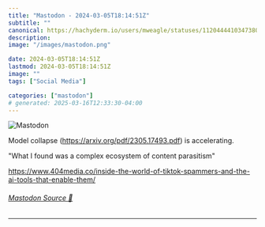 ```yaml
---
title: "Mastodon - 2024-03-05T18:14:51Z"
subtitle: ""
canonical: https://hachyderm.io/users/mweagle/statuses/112044441034738093
description:
image: "/images/mastodon.png"

date: 2024-03-05T18:14:51Z
lastmod: 2024-03-05T18:14:51Z
image: ""
tags: ["Social Media"]

categories: ["mastodon"]
# generated: 2025-03-16T12:33:30-04:00
---
```

![Mastodon](/images/mastodon.png)

<p>Model collapse (<a href="https://arxiv.org/pdf/2305.17493.pdf" target="_blank" rel="nofollow noopener noreferrer" translate="no"><span class="invisible">https://</span><span class="">arxiv.org/pdf/2305.17493.pdf</span><span class="invisible"></span></a>) is accelerating.</p><p>&quot;What I found was a complex ecosystem of content parasitism&quot;</p><p><a href="https://www.404media.co/inside-the-world-of-tiktok-spammers-and-the-ai-tools-that-enable-them/" target="_blank" rel="nofollow noopener noreferrer" translate="no"><span class="invisible">https://www.</span><span class="ellipsis">404media.co/inside-the-world-o</span><span class="invisible">f-tiktok-spammers-and-the-ai-tools-that-enable-them/</span></a></p>


###### [Mastodon Source 🐘](https://hachyderm.io/@mweagle/112044441034738093)

___
